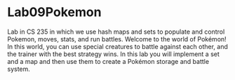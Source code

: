 # Lab09Pokemon
Lab in CS 235 in which we use hash maps and sets to populate and control Pokemon, moves, stats, and run battles.
Welcome to the world of Pokémon! In this world, you can use special creatures to battle against each other, and the trainer with the best strategy wins. In this lab you will implement a set and a map and then use them to create a Pokémon storage and battle system.
